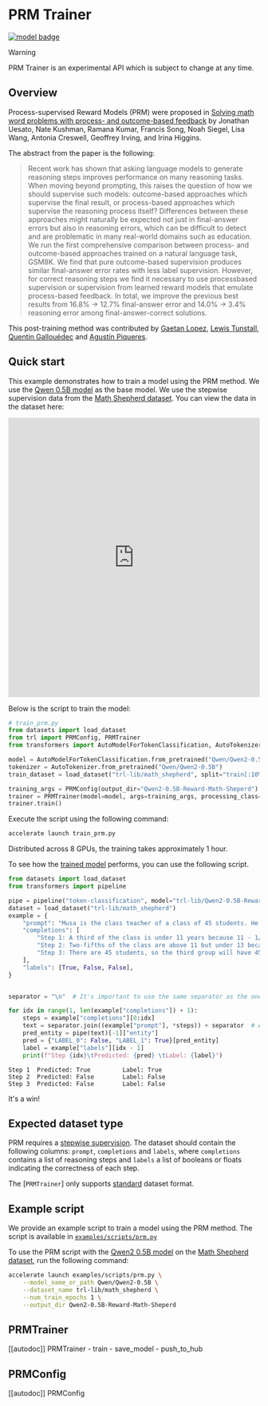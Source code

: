 # PRM Trainer

[![model badge](https://img.shields.io/badge/All_models-PRM-blue)](https://huggingface.co/models?other=prm,trl)

> [!WARNING]
> PRM Trainer is an experimental API which is subject to change at any time.

## Overview

Process-supervised Reward Models (PRM) were proposed in [Solving math word problems with process- and outcome-based feedback](https://huggingface.co/papers/2211.14275) by Jonathan Uesato, Nate Kushman, Ramana Kumar, Francis Song, Noah Siegel, Lisa Wang, Antonia Creswell, Geoffrey Irving, and Irina Higgins.

The abstract from the paper is the following:

> Recent work has shown that asking language models to generate reasoning steps improves performance on many reasoning tasks. When moving beyond prompting, this raises the question of how we should supervise such models: outcome-based approaches which supervise the final result, or process-based approaches which supervise the reasoning process itself? Differences between these approaches might naturally be expected not just in final-answer errors but also in reasoning errors, which can be difficult to detect and are problematic in many real-world domains such as education. We run the first comprehensive comparison between process- and outcome-based approaches trained on a natural language task, GSM8K. We find that pure outcome-based supervision produces similar final-answer error rates with less label supervision. However, for correct reasoning steps we find it necessary to use processbased supervision or supervision from learned reward models that emulate process-based feedback. In total, we improve the previous best results from 16.8% → 12.7% final-answer error and 14.0% → 3.4% reasoning error among final-answer-correct solutions.

This post-training method was contributed by [Gaetan Lopez](https://github.com/gaetanlop), [Lewis Tunstall](https://huggingface.co/lewtun), [Quentin Gallouédec](https://huggingface.co/qgallouedec) and [Agustín Piqueres](https://huggingface.co/plaguss).

## Quick start

This example demonstrates how to train a model using the PRM method. We use the [Qwen 0.5B model](https://huggingface.co/Qwen/Qwen2-0.5B) as the base model. We use the stepwise supervision data from the [Math Shepherd dataset](https://huggingface.co/datasets/trl-lib/math_shepherd). You can view the data in the dataset here:

<iframe
  src="https://huggingface.co/datasets/trl-lib/math_shepherd/embed/viewer/default/train?row=0"
  frameborder="0"
  width="100%"
  height="560px"
></iframe>

Below is the script to train the model:

```python
# train_prm.py
from datasets import load_dataset
from trl import PRMConfig, PRMTrainer
from transformers import AutoModelForTokenClassification, AutoTokenizer

model = AutoModelForTokenClassification.from_pretrained("Qwen/Qwen2-0.5B", num_labels=2)
tokenizer = AutoTokenizer.from_pretrained("Qwen/Qwen2-0.5B")
train_dataset = load_dataset("trl-lib/math_shepherd", split="train[:10%]")

training_args = PRMConfig(output_dir="Qwen2-0.5B-Reward-Math-Sheperd")
trainer = PRMTrainer(model=model, args=training_args, processing_class=tokenizer, train_dataset=train_dataset)
trainer.train()
```

Execute the script using the following command:

```bash
accelerate launch train_prm.py
```

Distributed across 8 GPUs, the training takes approximately 1 hour.

To see how the [trained model](https://huggingface.co/trl-lib/Qwen2-0.5B-Reward-Math-Sheperd) performs, you can use the following script.

```python
from datasets import load_dataset
from transformers import pipeline

pipe = pipeline("token-classification", model="trl-lib/Qwen2-0.5B-Reward-Math-Sheperd")
dataset = load_dataset("trl-lib/math_shepherd")
example = {
    "prompt": "Musa is the class teacher of a class of 45 students. He wants to split them into three groups by age. If a third of the class is under 11 years, and two-fifths are above 11 but under 13, how many students will be in the third group (13 years and above)?",
    "completions": [
        "Step 1: A third of the class is under 11 years because 11 - 1/3 = <<11-1/3=7>>7.",
        "Step 2: Two-fifths of the class are above 11 but under 13 because 2/5 * 11 = <<2/5*11=8>>8.",
        "Step 3: There are 45 students, so the third group will have 45 - 7 - 8 = <<45-7-8=20>>20 students. The answer is: 20",
    ],
    "labels": [True, False, False],
}


separator = "\n"  # It's important to use the same separator as the one used during training

for idx in range(1, len(example["completions"]) + 1):
    steps = example["completions"][0:idx]
    text = separator.join((example["prompt"], *steps)) + separator  # Add a separator between the prompt and each steps
    pred_entity = pipe(text)[-1]["entity"]
    pred = {"LABEL_0": False, "LABEL_1": True}[pred_entity]
    label = example["labels"][idx - 1]
    print(f"Step {idx}\tPredicted: {pred} \tLabel: {label}")
```

```text
Step 1  Predicted: True         Label: True
Step 2  Predicted: False        Label: False
Step 3  Predicted: False        Label: False
```

It's a win!

## Expected dataset type

PRM requires a [stepwise supervision](dataset_formats#stepwise-supervision).
The dataset should contain the following columns: `prompt`, `completions` and `labels`, where `completions` contains a list of reasoning steps and `labels` a list of booleans or floats indicating the correctness of each step.

The [`PRMTrainer`] only supports [standard](dataset_formats#standard) dataset format.

## Example script

We provide an example script to train a model using the PRM method. The script is available in [`examples/scripts/prm.py`](https://github.com/huggingface/trl/blob/main/examples/scripts/prm.py)

To use the PRM script with the [Qwen2 0.5B model](https://huggingface.co/Qwen/Qwen2-0.5B) on the [Math Shepherd dataset](https://huggingface.co/datasets/trl-lib/math_shepherd), run the following command:

```bash
accelerate launch examples/scripts/prm.py \
    --model_name_or_path Qwen/Qwen2-0.5B \
    --dataset_name trl-lib/math_shepherd \
    --num_train_epochs 1 \
    --output_dir Qwen2-0.5B-Reward-Math-Sheperd
```

## PRMTrainer

[[autodoc]] PRMTrainer
    - train
    - save_model
    - push_to_hub

## PRMConfig

[[autodoc]] PRMConfig
